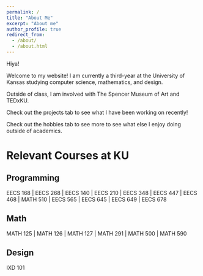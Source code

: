 ```yaml
---
permalink: /
title: "About Me"
excerpt: "About me"
author_profile: true
redirect_from: 
  - /about/
  - /about.html
---
```


Hiya! 

Welcome to my website! I am currently a third-year at the University of Kansas studying computer science, mathematics, and design. 

Outside of class, I am involved with The Spencer Museum of Art and TEDxKU. 

Check out the projects tab to see what I have been working on recently! 

Check out the hobbies tab to see more to see what else I enjoy doing outside of academics. 

Relevant Courses at KU
===

Programming
---
EECS 168 | EECS 268 | EECS 140 | EECS 210 | EECS 348 | EECS 447 | EECS 468 | MATH 510 | EECS 565 | EECS 645 | EECS 649 | EECS 678 

Math 
----
MATH 125 | MATH 126 | MATH 127 | MATH 291 | MATH 500 | MATH 590 

Design 
----
IXD 101 

